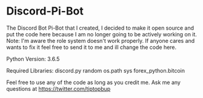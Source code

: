 # Discord-Pi-Bot
The Discord Bot Pi-Bot that I created, I decided to make it open source and put the code here because I am no longer going to be actively working on it.
Note: I'm aware the role system doesn't work properly. If anyone cares and wants to fix it feel free to send it to me and ill change the code here.

Python Version: 3.6.5

Required Libraries:
discord.py
random
os.path
sys
forex_python.bitcoin

Feel free to use any of the code as long as you credit me. Ask me any questions at https://twitter.com/tiptopbup
